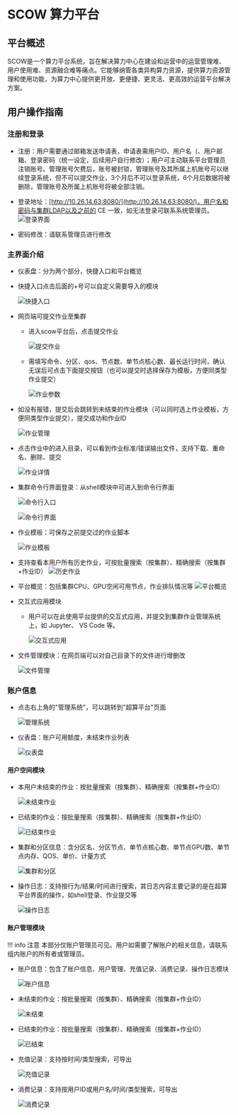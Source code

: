 # SCOW 算力平台

## 平台概述

SCOW是一个算力平台系统，旨在解决算力中心在建设和运营中的运营管理难、用户使用难、资源融合难等痛点。它能够纳管各类异构算力资源，提供算力资源管理和使用功能，为算力中心提供更开放、更便捷、更灵活、更高效的运营平台解决方案。

## 用户操作指南

### 注册和登录

- 注册：用户需要通过邮箱发送申请表，申请表需用户ID、用户名（、用户邮箱、登录密码（统一设定，后续用户自行修改）；用户可主动联系平台管理员注销账号。管理账号欠费后，账号被封锁，管理账号及其所属上机账号可以继续登录系统，但不可以提交作业，3个月后不可以登录系统，6个月后数据将被删除，管理账号及所属上机账号将被全部注销。

- 登录地址：[http://10.26.14.63:8080/](http://10.26.14.63:8080/)，用户名和密码与集群LDAP以及之前的 CE 一致，如无法登录可联系系统管理员。
    ![登录界面](../_images/scow/image1.png)

- 密码修改：请联系管理员进行修改

### 主界面介绍

- 仪表盘：分为两个部分，快捷入口和平台概览
- 快捷入口点击后面的+号可以自定义需要导入的模块

    ![快捷入口](../_images/scow/image4.png)

- 网页端可提交作业至集群
  - 进入scow平台后，点击提交作业

    ![提交作业](../_images/scow/image5.png)

  - 需填写命令、分区、qos、节点数、单节点核心数、最长运行时间，确认无误后可点击下面提交按钮（也可以提交时选择保存为模板，方便同类型作业提交）

    ![作业参数](../_images/scow/image6.png)

- 如没有报错，提交后会跳转到未结束的作业模块（可以同时选上作业模板，方便同类型作业提交），提交成功和作业ID

    ![作业管理](../_images/scow/image7.png)

- 点击作业中的进入目录，可以看到作业标准/错误输出文件，支持下载、重命名、删除、提交

    ![作业详情](../_images/scow/image8.png)

- 集群命令行界面登录：从shell模块中可进入到命令行界面

    ![命令行入口](../_images/scow/image9.png)

    ![命令行界面](../_images/scow/image10.png)

- 作业模板：可保存之前提交过的作业脚本

    ![作业模板](../_images/scow/image11.png)

- 支持查看本用户所有历史作业，可按批量搜索（按集群）、精确搜索（按集群+作业ID）
    ![历史作业](../_images/scow/image12.png)

- 平台概览：包括集群CPU、GPU空闲可用节点，作业排队情况等
    ![平台概览](../_images/scow/image13.png)

- 交互式应用模块
  - 用户可以在此使用平台提供的交互式应用，并提交到集群作业管理系统上，如 Jupyter、 VS Code 等。

    ![交互式应用](../_images/scow/image14.png)

- 文件管理模块：在网页端可以对自己目录下的文件进行增删改

    ![文件管理](../_images/scow/image15.png)

### 账户信息

- 点击右上角的"管理系统"，可以跳转到"超算平台"页面

    ![管理系统](../_images/scow/image16.png)

- 仪表盘：账户可用额度，未结束作业列表

    ![仪表盘](../_images/scow/image17.png)

#### 用户空间模块

- 本用户未结束的作业：按批量搜索（按集群）、精确搜索（按集群+作业ID）

    ![未结束作业](../_images/scow/image18.png)

- 已结束的作业：按批量搜索（按集群）、精确搜索（按集群+作业ID）

    ![已结束作业](../_images/scow/image19.png)

- 集群和分区信息：含分区名、分区节点、单节点核心数、单节点GPU数、单节点内存、QOS、单价、计量方式

    ![集群和分区](../_images/scow/image20.png)

- 操作日志：支持按行为/结果/时间进行搜索，其日志内容主要记录的是在超算平台界面的操作，如shell登录、作业提交等

    ![操作日志](../_images/scow/image21.png)

#### 账户管理模块

!!! info 注意
    本部分仅账户管理员可见。用户如需要了解账户的相关信息，请联系组内账户的所有者或管理员。

- 账户信息：包含了账户信息、用户管理、充值记录、消费记录、操作日志模块

    ![账户信息](../_images/scow/image22.png)

- 未结束的作业：按批量搜索（按集群）、精确搜索（按集群+作业ID）

    ![未结束](../_images/scow/image23.png)

- 已结束的作业：按批量搜索（按集群）、精确搜索（按集群+作业ID）

    ![已结束](../_images/scow/image24.png)

- 充值记录：支持按时间/类型搜索，可导出

    ![充值记录](../_images/scow/image26.png)

- 消费记录：支持按用户ID或用户名/时间/类型搜索，可导出

    ![消费记录](../_images/scow/image27.png)
